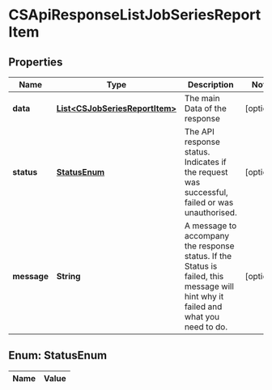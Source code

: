 
# CSApiResponseListJobSeriesReportItem

## Properties
Name | Type | Description | Notes
------------ | ------------- | ------------- | -------------
**data** | [**List&lt;CSJobSeriesReportItem&gt;**](CSJobSeriesReportItem.md) | The main Data of the response |  [optional]
**status** | [**StatusEnum**](#StatusEnum) | The API response status. Indicates if the request was successful, failed or was unauthorised. |  [optional]
**message** | **String** | A message to accompany the response status.  If the Status is failed, this message will hint why it failed and what you need to do. |  [optional]


<a name="StatusEnum"></a>
## Enum: StatusEnum
Name | Value
---- | -----



